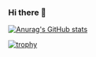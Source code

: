 ### Hi there 👋

<!--
**OuardaMerabet/OuardaMerabet** is a ✨ _special_ ✨ repository because its `README.md` (this file) appears on your GitHub profile.

Here are some ideas to get you started:

- 🔭 I’m currently working on ....
- 🌱 I’m currently learning ...
- 👯 I’m looking to collaborate on ...
- 🤔 I’m looking for help with ...
- 💬 Ask me about ...
- 📫 How to reach me: ...
- 😄 Pronouns: ...
- ⚡ Fun fact: ...
-->

[![Anurag's GitHub stats](https://github-readme-stats.vercel.app/api?username=OuardaMerabet)](https://github.com/anuraghazra/github-readme-stats)

[![trophy](https://github-profile-trophy.vercel.app/?username=ryo-ma&theme=OuardaMerabet)](https://github.com/ryo-ma/github-profile-trophy)
